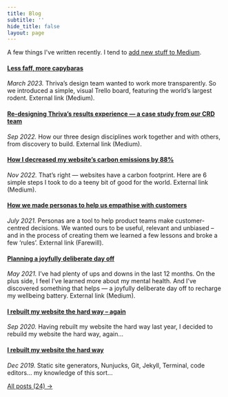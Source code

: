 ```yaml
---
title: Blog 
subtitle: ''
hide_title: false
layout: page
---
```


A few things I've written recently. I tend to [add new stuff to Medium](https://medium.com/@tomhiskey).

#### [Less faff, more capybaras](https://tomhiskey.medium.com/less-faff-more-capybaras-how-we-keep-our-work-visible-51c48469d495)
*March 2023.* Thriva’s design team wanted to work more transparently. So we introduced a simple, visual Trello board, featuring the world’s largest rodent. External link (Medium). 

#### [Re-designing Thriva’s results experience — a case study from our CRD team](https://tomhiskey.medium.com/re-designing-thrivas-results-experience-a-case-study-from-our-crd-team-8a4b79c34e9b)
*Sep 2022.* How our three design disciplines work together and with others, from discovery to build. External link (Medium). 

#### [How I decreased my website’s carbon emissions by 88%](https://tomhiskey.medium.com/how-i-decreased-my-websites-emissions-by-88-e7eadc72200c)
*Nov 2022.* That’s right — websites have a carbon footprint. Here are 6 simple steps I took to do a teeny bit of good for the world. External link (Medium). 

#### [How we made personas to help us empathise with customers](https://farewill.com/blog/how-we-made-personas-to-help-us-empathise-with-customers)
*July 2021.* Personas are a tool to help product teams make customer-centred decisions. We wanted ours to be useful, relevant and unbiased – and in the process of creating them we learned a few lessons and broke a few ‘rules’. External link (Farewill). 

#### [Planning a joyfully deliberate day off](https://tomhiskey.medium.com/planning-a-joyfully-deliberate-day-off-deaafe892959)
*May 2021.* I’ve had plenty of ups and downs in the last 12 months. On the plus side, I feel I’ve learned more about my mental health. And I’ve discovered something that helps — a joyfully deliberate day off to recharge my wellbeing battery. External link (Medium). 

#### [I rebuilt my website the hard way – again](/blog/i-rebuilt-my-website-the-hard-way-again/)
*Sep 2020.* Having rebuilt my website the hard way last year, I decided to rebuild my website the hard way, again... 

#### [I rebuilt my website the hard way](/blog/i-rebuilt-my-website-the-hard-way/)
*Dec 2019.* Static site generators, Nunjucks, Git, Jekyll, Terminal, code editors... my knowledge of this sort...


[All posts (24) →](/blog/blog-archive)
